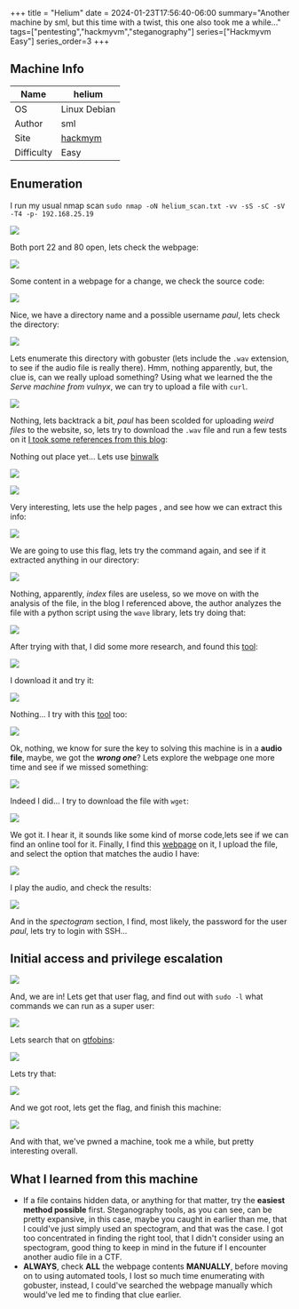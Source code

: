 +++
title = "Helium"
date = 2024-01-23T17:56:40-06:00
summary="Another machine by sml, but this time with a twist, this one also took me a while..."
tags=["pentesting","hackmyvm","steganography"]
series=["Hackmyvm Easy"]
series_order=3
+++

## Machine Info
| Name       | helium       |
| ---------- | ------ |
| OS         | Linux Debian |
| Author     | sml    | 
| Site       | [hackmym](https://hackmyvm.eu)       |
| Difficulty | Easy       |

## Enumeration
I run my usual nmap scan  `sudo nmap -oN helium_scan.txt -vv -sS -sC -sV -T4 -p- 192.168.25.19`

![](imagenes/Pasted%20image%2020240123181823.png)

Both port 22 and 80 open, lets check the webpage:

![](imagenes/Pasted%20image%2020240123181931.png)

Some content in a webpage for a change, we check the source code:

![](imagenes/Pasted%20image%2020240123182004.png)

Nice, we have a directory name and a possible username *paul*, lets check the directory:

![](imagenes/Pasted%20image%2020240123182045.png)

Lets enumerate this directory with gobuster (lets include the `.wav` extension, to see if the audio file is really there). Hmm, nothing apparently, but, the clue is, can we really upload something? Using what we learned the the *Serve machine from vulnyx*, we can try to upload a file with `curl`.

![](imagenes/Pasted%20image%2020240123182925.png)

Nothing, lets backtrack a bit, *paul* has been scolded for uploading *weird files* to the website, so, lets try to download the `.wav` file and run a few tests on it [I took some references from this blog](https://medium.com/analytics-vidhya/get-secret-message-from-audio-file-8769421205c3):

Nothing out place yet... Lets use [binwalk](https://github.com/ReFirmLabs/binwalk)

![](imagenes/Pasted%20image%2020240123185110.png)

![](imagenes/Pasted%20image%2020240123185741.png)

Very interesting, lets use the help pages , and see how we can extract this info:

![](imagenes/Pasted%20image%2020240123185851.png)

We are going to use this flag, lets try the command again, and see if it extracted anything in our directory:

![](imagenes/Pasted%20image%2020240123190211.png)

Nothing, apparently, *index* files are useless, so we move on with the analysis of the file, in the blog I referenced above, the author analyzes the file with a python script using the `wave` library, lets try doing that:

![](imagenes/Pasted%20image%2020240123191633.png)

After trying with that, I did some more research, and found this [tool](https://github.com/ragibson/Steganography#WavSteg):

![](imagenes/Pasted%20image%2020240123192200.png)

I download it and try it:

![](imagenes/Pasted%20image%2020240123195902.png)

Nothing... I try with this [tool](https://github.com/danielcardeenas/AudioStego) too:

![](imagenes/Pasted%20image%2020240123195951.png)

Ok, nothing, we know for sure the key to solving this machine is in a **audio file**, maybe, we got the ***wrong one***? Lets explore the webpage one more time and see if we missed something:

![](imagenes/Pasted%20image%2020240123200102.png)

Indeed I did... I try to download the file with `wget`:

![](imagenes/Pasted%20image%2020240123200204.png)

We got it. I hear it, it sounds like some kind of morse code,lets see if we can find an online tool for it. Finally, I find this [webpage](https://morsecode.world/international/decoder/audio-decoder-expert.html) on it, I upload the file, and select the option that matches the audio I have:

![](imagenes/Pasted%20image%2020240123201347.png)

I play the audio, and check the results:

![](imagenes/Pasted%20image%2020240123201437.png)

And in the *spectogram* section, I find, most likely, the password for the user *paul*, lets try to login with SSH...

## Initial access and privilege escalation

![](imagenes/Pasted%20image%2020240123201606.png)

And, we are in! Lets get that user flag, and find out with `sudo -l` what commands we can run as a super user:

![](imagenes/Pasted%20image%2020240123202348.png)

Lets search that on [gtfobins]():

![](imagenes/Pasted%20image%2020240123202539.png)

Lets try that:

![](imagenes/Pasted%20image%2020240123202630.png)

And we got root, lets get the flag, and finish this machine:

![](imagenes/Pasted%20image%2020240123202738.png)

And with that, we've pwned a machine, took me a while, but pretty interesting overall.

## What I learned from this machine
- If a file contains hidden data, or anything for that matter, try the **easiest method possible** first. Steganography tools, as you can see, can be pretty expansive, in this case, maybe you caught in earlier than me, that I could've just simply used an spectogram, and that was the case. I got too concentrated in finding the right tool, that I didn't consider using an spectogram, good thing to keep in mind in the future if I encounter another audio file in a CTF.
- **ALWAYS**, check **ALL** the webpage contents **MANUALLY**, before moving on to using automated tools, I lost so much time enumerating with gobuster, instead, I could've searched the webpage manually which would've led me to finding that clue earlier.





